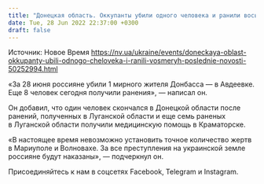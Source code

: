```yaml
---
title: "Донецкая область. Оккупанты убили одного человека и ранили восьмерых — глава ОВА"
date: Tue, 28 Jun 2022 22:37:00 +0300
draft: false
---
```

Источник: Новое Время https://nv.ua/ukraine/events/doneckaya-oblast-okkupanty-ubili-odnogo-cheloveka-i-ranili-vosmeryh-poslednie-novosti-50252994.html


«За 28 июня россияне убили 1 мирного жителя Донбасса — в Авдеевке. Еще 8 человек сегодня получили ранения», — написал он.

Он добавил, что один человек скончался в Донецкой области после ранений, полученных в Луганской области и еще семь раненых в Луганской области получили медицинскую помощь в Краматорске.

«В настоящее время невозможно установить точное количество жертв в Мариуполе и Волновахе. За все преступления на украинской земле россияне будут наказаны», — подчеркнул он.

Присоединяйтесь к нам в соцсетях Facebook, Telegram и Instagram.
